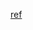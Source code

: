 
[ref](https://www.bilibili.com/video/BV1Rs4y127j8/?p=6&spm_id_from=pageDriver&vd_source=ffaf28ca284a9a401200a7ddb40a906e)

